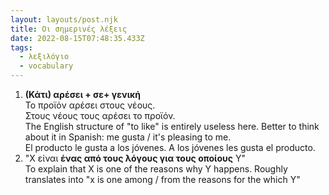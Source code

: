 ```yaml
---
layout: layouts/post.njk
title: Οι σημερινές λέξεις
date: 2022-08-15T07:48:35.433Z
tags:
  - λεξιλόγιο
  - vocabulary
---
```

1. **(Κάτι) αρέσει + σε+ γενική**\
   Το προϊόν αρέσει στους νέους.\
   Στους νέους τους αρέσει το προϊόν. \
   The English structure of "to like" is entirely useless here. Better to think about it in Spanish: me gusta / it's pleasing to me.\
   El producto le gusta a los jóvenes. A los jóvenes les gusta el producto.
2. "X είναι **ένας από τους λόγους για τους οποίους** Y"\
   To explain that X is one of the reasons why Y happens. Roughly translates into "x is one among / from the reasons for the which Y"